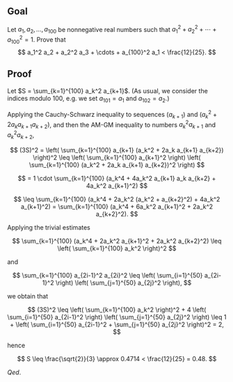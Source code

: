 ## Goal

Let $a_1, a_2, \ldots, a_{100}$ be nonnegative real numbers such that $a_1^2 + a_2^2 + \cdots + a_{100}^2 = 1$. Prove that
$$
a_1^2 a_2 + a_2^2 a_3 + \cdots + a_{100}^2 a_1 < \frac{12}{25}.
$$

## Proof

Let $S = \sum_{k=1}^{100} a_k^2 a_{k+1}$. (As usual, we consider the indices modulo 100, e.g. we set $a_{101} = a_1$ and $a_{102} = a_2$.)

Applying the Cauchy-Schwarz inequality to sequences $(a_{k+1})$ and $(a_k^2 + 2a_k a_{k+1} a_{k+2})$, and then the AM-GM inequality to numbers $a_k^2 a_{k+1}$ and $a_k^2 a_{k+2}$,

$$
(3S)^2 = \left( \sum_{k=1}^{100} a_{k+1} (a_k^2 + 2a_k a_{k+1} a_{k+2}) \right)^2 \leq \left( \sum_{k=1}^{100} a_{k+1}^2 \right) \left( \sum_{k=1}^{100} (a_k^2 + 2a_k a_{k+1} a_{k+2})^2 \right)
$$

$$
= 1 \cdot \sum_{k=1}^{100} (a_k^4 + 4a_k^2 a_{k+1} a_k a_{k+2} + 4a_k^2 a_{k+1}^2) 
$$

$$
\leq \sum_{k=1}^{100} (a_k^4 + 2a_k^2 (a_k^2 + a_{k+2}^2) + 4a_k^2 a_{k+1}^2) = \sum_{k=1}^{100} (a_k^4 + 6a_k^2 a_{k+1}^2 + 2a_k^2 a_{k+2}^2).
$$

Applying the trivial estimates

$$
\sum_{k=1}^{100} (a_k^4 + 2a_k^2 a_{k+1}^2 + 2a_k^2 a_{k+2}^2) \leq \left( \sum_{k=1}^{100} a_k^2 \right)^2 
$$

and 

$$
\sum_{k=1}^{100} a_{2i-1}^2 a_{2i}^2 \leq \left( \sum_{i=1}^{50} a_{2i-1}^2 \right) \left( \sum_{j=1}^{50} a_{2j}^2 \right),
$$

we obtain that

$$
(3S)^2 \leq \left( \sum_{k=1}^{100} a_k^2 \right)^2 + 4 \left( \sum_{i=1}^{50} a_{2i-1}^2 \right) \left( \sum_{j=1}^{50} a_{2j}^2 \right) \leq 1 + \left( \sum_{i=1}^{50} a_{2i-1}^2 + \sum_{j=1}^{50} a_{2j}^2 \right)^2 = 2,
$$

hence

$$
S \leq \frac{\sqrt{2}}{3} \approx 0.4714 < \frac{12}{25} = 0.48.
$$

$Qed.$